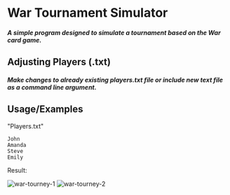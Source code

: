 # War Tournament Simulator

##### A simple program designed to simulate a tournament based on the War card game.

## Adjusting Players (.txt)

##### Make changes to already existing players.txt file or include new text file as a command line argument.
## Usage/Examples

"Players.txt"

```
John
Amanda
Steve
Emily
```
Result:

![war-tourney-1](https://github.com/amazurek10/war-tournament-simulator/assets/34097933/34debbbd-f991-40ce-814f-1e74b7703653)
![war-tourney-2](https://github.com/amazurek10/war-tournament-simulator/assets/34097933/fd323a0d-ecf6-4579-81ae-b8e0a06aedc4)

